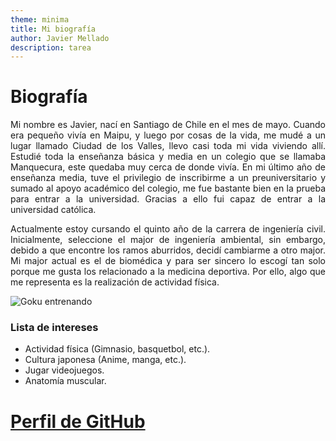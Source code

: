 ```yaml
---
theme: minima
title: Mi biografía
author: Javier Mellado
description: tarea
---
```


# Biografía
<p align="justify">
Mi nombre es Javier, nací en Santiago de Chile en el mes de mayo. Cuando era pequeño vivía en Maipu, y luego por cosas de la vida, me mudé a un lugar llamado Ciudad de los Valles, llevo casi toda mi vida viviendo allí. Estudié toda la enseñanza básica y media en un colegio que se llamaba Manquecura, este quedaba muy cerca de donde vivía. En mi último año de enseñanza media, tuve el privilegio de inscribirme a un preuniversitario y sumado al apoyo académico del colegio, me fue bastante bien en la prueba para entrar a la universidad. Gracias a ello fui capaz de entrar a la universidad católica.

<p align="justify">
Actualmente estoy cursando el quinto año de la carrera de ingeniería civil. Inicialmente, seleccione el major de ingeniería ambiental, sin embargo, debido a que encontre los ramos aburridos, decidí cambiarme a otro major. Mi major actual es el de biomédica y para ser sincero lo escogí tan solo porque me gusta los relacionado a la medicina deportiva. Por ello, algo que me representa es la realización de actividad física.

![Goku entrenando](https://www.boostcamp.app/_next/image?url=https%3A%2F%2Fs3.boostcamp.app%2Fblog-thumbnail%2F2936033001.png&w=1920&q=75)

### Lista de intereses
- Actividad física (Gimnasio, basquetbol, etc.).
- Cultura japonesa (Anime, manga, etc.).
- Jugar videojuegos.
- Anatomía muscular.
# [Perfil de GitHub](https://github.com/jivm13)

